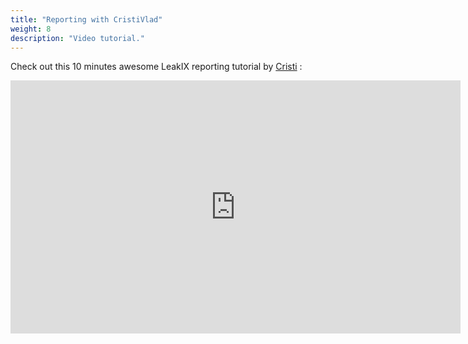 ```yaml
---
title: "Reporting with CristiVlad"
weight: 8
description: "Video tutorial."
---
```


Check out this 10 minutes awesome LeakIX reporting tutorial by [Cristi](https://twitter.com/CristiVlad25/) :


<iframe class="widget-card" width="720" height="405" src="https://www.youtube.com/embed/kf6dkODZNrM"  referrerpolicy="no-referrer" title="YouTube video player" frameborder="0" allow="accelerometer; autoplay; clipboard-write; encrypted-media; gyroscope; picture-in-picture" allowfullscreen sandbox="allow-scripts allow-same-origin"></iframe>
